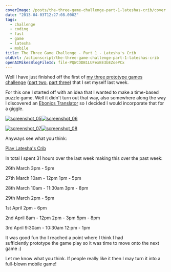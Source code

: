 ```yaml
---
coverImage: /posts/the-three-game-challenge-part-1-lateshas-crib/cover.jpg
date: "2013-04-03T12:27:08.000Z"
tags:
  - challenge
  - coding
  - fast
  - game
  - latesha
  - mobile
title: The Three Game Challenge - Part 1 - Latesha's Crib
oldUrl: /actionscript/the-three-game-challenge-part-1-lateshas-crib
openAIMikesBlogFileId: file-PQWCDDB1LUFexBE3bEZoePCx
---
```


Well I have just finished off the first of [my three prototype games challenge](/posts/the-three-game-challenge/) ([part two](/posts/the-three-game-challenge-part-2-a-cunning-plan/), [part three](/posts/the-three-game-challenge-part-3-the-family-jewels/)) that I set myself last week.

<!-- more -->

For this one I started off with an idea that I wanted to make a time-based puzzle game. Well it didn't turn out that way, also somewhere along the way I discovered an [Ebonics Translator](https://joel.net/EBONICS/Translator) so I decided I would incorporate that for a giggle.

[![screenshot_05](https://www.mikecann.blog/wp-content/uploads/2013/04/screenshot_05-300x226.png)](https://www.mikecann.blog/wp-content/uploads/2013/04/screenshot_05.png)[![screenshot_06](https://www.mikecann.blog/wp-content/uploads/2013/04/screenshot_06-300x225.png)](https://www.mikecann.blog/wp-content/uploads/2013/04/screenshot_06.png)

[![screenshot_07](https://www.mikecann.blog/wp-content/uploads/2013/04/screenshot_07-300x226.png)](https://www.mikecann.blog/wp-content/uploads/2013/04/screenshot_07.png)[![screenshot_08](https://www.mikecann.blog/wp-content/uploads/2013/04/screenshot_08-300x226.png)](https://www.mikecann.blog/wp-content/uploads/2013/04/screenshot_08.png)

Anyways see what you think:

[Play Latesha's Crib](/projects/latesha)

In total I spent 31 hours over the last week making this over the past week:

26th March
3pm - 5pm

27th March
10am - 12pm
1pm - 5pm

28th March
10am - 11:30am
3pm - 8pm

29th March
2pm - 5pm

1st April
2pm - 6pm

2nd April
8am - 12pm
2pm - 3pm
5pm - 8pm

3rd April
9:30am - 10:30am
12:pm - 1pm

It was good fun tho I reached a point where I think I had sufficiently prototype the game play so it was time to move onto the next game :)

Let me know what you think. If people really like it then I may turn it into a full-blown mobile game!
